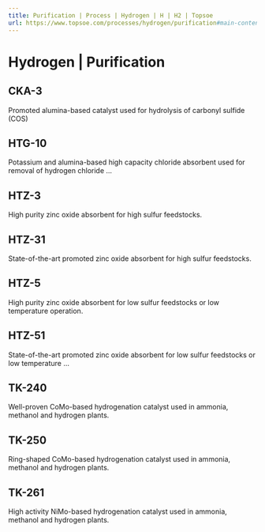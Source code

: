 ```yaml
---
title: Purification | Process | Hydrogen | H | H2 | Topsoe
url: https://www.topsoe.com/processes/hydrogen/purification#main-content
---
```


# Hydrogen | Purification

## CKA-3

Promoted alumina-based catalyst used for hydrolysis of carbonyl sulfide (COS)

## HTG-10

Potassium and alumina-based high capacity chloride absorbent used for removal of hydrogen chloride ...

## HTZ-3

High purity zinc oxide absorbent for high sulfur feedstocks.

## HTZ-31

State-of-the-art promoted zinc oxide absorbent for high sulfur feedstocks.

## HTZ-5

High purity zinc oxide absorbent for low sulfur feedstocks or low temperature operation.

## HTZ-51

State-of-the-art promoted zinc oxide absorbent for low sulfur feedstocks or low temperature ...

## TK-240

Well-proven CoMo-based hydrogenation catalyst used in ammonia, methanol and hydrogen plants.

## TK-250

Ring-shaped CoMo-based hydrogenation catalyst used in ammonia, methanol and hydrogen plants.

## TK-261

High activity NiMo-based hydrogenation catalyst used in ammonia, methanol and hydrogen plants.